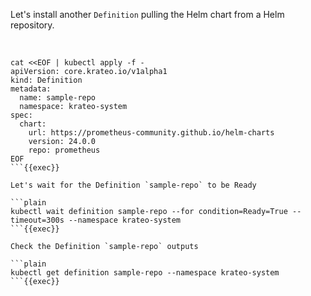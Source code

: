 
Let's install another `Definition` pulling the Helm chart from a Helm repository.

<br>

```plain
cat <<EOF | kubectl apply -f -
apiVersion: core.krateo.io/v1alpha1
kind: Definition
metadata:
  name: sample-repo
  namespace: krateo-system
spec:
  chart:
    url: https://prometheus-community.github.io/helm-charts
    version: 24.0.0
    repo: prometheus
EOF
```{{exec}}

Let's wait for the Definition `sample-repo` to be Ready

```plain
kubectl wait definition sample-repo --for condition=Ready=True --timeout=300s --namespace krateo-system
```{{exec}}

Check the Definition `sample-repo` outputs

```plain
kubectl get definition sample-repo --namespace krateo-system
```{{exec}}
